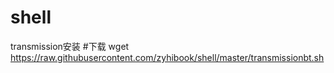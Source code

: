 # shell
transmission安装
#下载
wget https://raw.githubusercontent.com/zyhibook/shell/master/transmissionbt.sh

